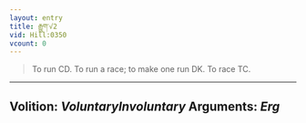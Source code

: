 ```yaml
---
layout: entry
title: རྒྱུག་√2
vid: Hill:0350
vcount: 0
---
```

> To run CD\. To run a race; to make one run DK\. To race TC\.

---
Volition: _VoluntaryInvoluntary_
Arguments: _Erg_
---

